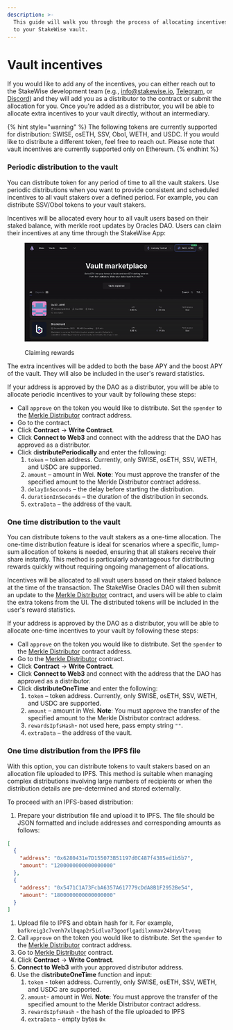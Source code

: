 ```yaml
---
description: >-
  This guide will walk you through the process of allocating incentives directly
  to your StakeWise vault.
---
```


# Vault incentives

If you would like to add any of the incentives, you can either reach out to the StakeWise development team (e.g., [info@stakewise.io](mailto:info@stakewise.io), [Telegram](https://t.me/stakewise_io), or [Discord](https://discord.gg/2BSdr2g)) and they will add you as a distributor to the contract or submit the allocation for you. Once you're added as a distributor, you will be able to allocate extra incentives to your vault directly, without an intermediary.

{% hint style="warning" %}
The following tokens are currently supported for distribution: SWISE, osETH, SSV, Obol, WETH, and USDC. If you would like to distribute a different token, feel free to reach out. Please note that vault incentives are currently supported only on Ethereum.
{% endhint %}

### Periodic distribution to the vault

You can distribute token for any period of time to all the vault stakers. Use periodic distributions when you want to provide consistent and scheduled incentives to all vault stakers over a defined period. For example, you can distribute SSV/Obol tokens to your vault stakers.

Incentives will be allocated every hour to all vault users based on their staked balance, with merkle root    updates by Oracles DAO. Users can claim their incentives at any time through the StakeWise App:

<figure><img src="../.gitbook/assets/ScreenRecording2025-02-26at01.25.31-ezgif.com-video-to-gif-converter.gif" alt=""><figcaption><p>Claiming rewards</p></figcaption></figure>

The extra incentives will be added to both the base APY and the boost APY of the vault. They will also be included in the user's reward statistics.

If your address is approved by the DAO as a distributor, you will be able to allocate periodic incentives to your vault by following these steps:

* Call `approve` on the token you would like to distribute. Set the `spender` to the [Merkle Distributor](https://etherscan.io/address/0xa9dc250df4ee9273d09cfa455da41fb1cac78d34) contract address.
* Go to the contract.
* Click **Contract** → **Write Contract**.
* Click **Connect to Web3** and connect with the address that the DAO has approved as a distributor.
* Click d**istributePeriodically** and enter the following:
  1. `token` – token address. Currently, only SWISE, osETH, SSV, WETH, and USDC are supported.
  2. `amount` – amount in Wei. **Note**: You must approve the transfer of the specified amount to the Merkle Distributor contract address.
  3. `delayInSeconds` – the delay before starting the distribution.
  4. `durationInSeconds` – the duration of the distribution in seconds.
  5. `extraData` – the address of the vault.

### One time distribution to the vault

You can distribute tokens to the vault stakers as a one-time allocation. The one-time distribution feature is ideal for scenarios where a specific, lump-sum allocation of tokens is needed, ensuring that all stakers receive their share instantly. This method is particularly advantageous for distributing rewards quickly without requiring ongoing management of allocations.

Incentives will be allocated to all vault users based on their staked balance at the time of the transaction. The StakeWise Oracles DAO will then submit an update to the [Merkle Distributor](https://etherscan.io/address/0xa9dc250df4ee9273d09cfa455da41fb1cac78d34) contract, and users will be able to claim the extra tokens from the UI. The distributed tokens will be included in the user's reward statistics.

If your address is approved by the DAO as a distributor, you will be able to allocate one-time incentives to your vault by following these steps:

* Call `approve` on the token you would like to distribute. Set the `spender` to the [Merkle Distributor](https://etherscan.io/address/0xa9dc250df4ee9273d09cfa455da41fb1cac78d34) contract address.
* Go to the [Merkle Distributor](https://etherscan.io/address/0xa9dc250df4ee9273d09cfa455da41fb1cac78d34) contract.
* Click **Contract** → **Write Contract**.
* Click **Connect to Web3** and connect with the address that the DAO has approved as a distributor.
* Click d**istributeOneTime** and enter the following:
  1. `token` – token address. Currently, only SWISE, osETH, SSV, WETH, and USDC are supported.
  2. `amount` – amount in Wei. **Note**: You must approve the transfer of the specified amount to the Merkle Distributor contract address.
  3. `rewardsIpfsHash`- not used here, pass empty string `""`.
  4. `extraData` – the address of the vault.

### One time distribution from the IPFS file

With this option, you can distribute tokens to vault stakers based on an allocation file uploaded to IPFS. This method is suitable when managing complex distributions involving large numbers of recipients or when the distribution details are pre-determined and stored externally.

To proceed with an IPFS-based distribution:

1. Prepare your distribution file and upload it to IPFS. The file should be JSON formatted and include addresses and corresponding amounts as follows:

```json
[
  {
    "address": "0x6280431e7D155073B51197d0C487f4385ed1b5b7",
    "amount": "1200000000000000000"
  },
  {
    "address": "0x5471C1A73FcbA6357A617779cDdA8B1F2952Be54",
    "amount": "1800000000000000000"
  }
]
```

1. Upload file to IPFS and obtain hash for it. For example, `bafkreig3c7venh7xlbqap2r5idlva73gooflgadilxnmav24bnyvltvouq`
2. Call `approve` on the token you would like to distribute. Set the `spender` to the [Merkle Distributor](https://etherscan.io/address/0xa9dc250df4ee9273d09cfa455da41fb1cac78d34) contract address.
3. Go to [Merkle Distributor](https://etherscan.io/address/0xa9dc250df4ee9273d09cfa455da41fb1cac78d34) contract.
4. Click **Contract** → **Write Contract**.
5. **Connect to Web3** with your approved distributor address.
6. Use the d**istributeOneTime** function and input:
   1. `token` - token address. Currently, only SWISE, osETH, SSV, WETH, and USDC are supported.
   2. `amount`- amount in Wei. **Note**: You must approve the transfer of the specified amount to the Merkle Distributor contract address.
   3. `rewardsIpfsHash` - the hash of the file uploaded to IPFS
   4. `extraData` - empty bytes `0x`
